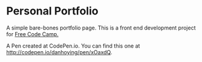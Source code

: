 # Personal Portfolio

A simple bare-bones portfolio page. This is a front end development project for [Free Code Camp.](https://www.freecodecamp.com/challenges/build-a-personal-portfolio-webpage)

A Pen created at CodePen.io. You can find this one at http://codepen.io/danhoying/pen/xOaxdQ.
